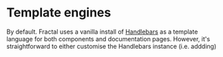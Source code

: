 # Template engines

<!-- START doctoc -->
<!-- END doctoc -->

By default. Fractal uses a vanilla install of [Handlebars](http://handlebars.js) as a template language for both components and documentation pages. However, it's straightforward to either customise the Handlebars instance (i.e. addding)
